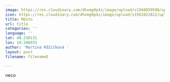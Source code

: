 ```yaml
---
image: https://res.cloudinary.com/dhxmg9p4i/image/upload/v1560859590/uploads/bcaa-1.png
icon: https://res.cloudinary.com/dhxmg9p4i/image/upload/v1561022812/uploads/icon-clock.jpg
title: Město
url: title
categories: ''
language: ''
lat: 48.210131
lon: 19.346933
author: 'Martina Růžičková '
layout: post
filename: filenameE

---
```

neco